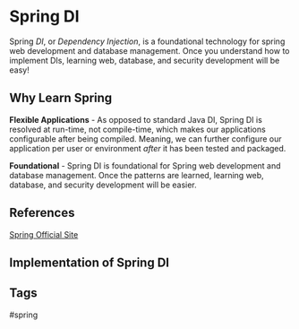 # Spring DI

Spring *DI*, or *Dependency Injection*, is a foundational technology for spring web development and database management. Once you understand how to implement DIs, learning web, database, and security development will be easy!

## Why Learn Spring
**Flexible Applications** - As opposed to standard Java DI, Spring DI is resolved at run-time, not compile-time, which makes our applications configurable after being compiled. Meaning, we can further configure our application per user or environment *after* it has been tested and packaged.

**Foundational** - Spring DI is foundational for Spring web development and database management. Once the patterns are learned, learning web, database, and security development will be easier.  

## References
[Spring Official Site](spring.io)

## Implementation of Spring DI

## Tags
#spring
